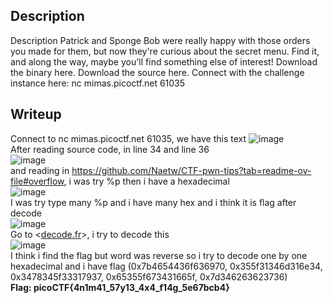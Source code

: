 ## Description 
  Description
  Patrick and Sponge Bob were really happy with those orders you made for them, but now they're curious about the secret menu. Find it, and along the way, maybe you'll find something else of interest!
  Download the binary here.
  Download the source here.
  Connect with the challenge instance here: nc mimas.picoctf.net 61035

## Writeup
  Connect to nc mimas.picoctf.net 61035, we have this text
  ![image](https://github.com/user-attachments/assets/d8619bb4-73f7-4820-a9c4-c0bc92c26583)  
  After reading source code, in line 34 and line 36  
  ![image](https://github.com/user-attachments/assets/153fac2f-7790-4a46-928c-d99c6140c13f)  
  and reading in <https://github.com/Naetw/CTF-pwn-tips?tab=readme-ov-file#overflow>, i was try %p then i have a hexadecimal  
  ![image](https://github.com/user-attachments/assets/20d61a56-5ea1-4847-b6fb-249cfd2d9817)  
  I was try type many %p and i have many hex and i think it is flag after decode  
  ![image](https://github.com/user-attachments/assets/859f2153-3d70-4073-873d-fb4a7542b820)  
  Go to <[decode.fr](https://www.dcode.fr/ascii-code)>, i try to decode this  
  ![image](https://github.com/user-attachments/assets/b95cb549-d38d-422d-8bb2-bddbcf865d25)  
  I think i find the flag but word was reverse so i try to decode one by one hexadecimal and i have flag (0x7b4654436f636970, 0x355f31346d316e34, 0x3478345f33317937, 0x65355f673431665f, 0x7d346263623736)  
  **Flag: picoCTF{4n1m41_57y13_4x4_f14g_5e67bcb4}**



  

